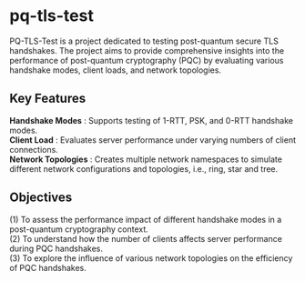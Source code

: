 # pq-tls-test

PQ-TLS-Test is a project dedicated to testing post-quantum secure TLS handshakes. The project aims to provide comprehensive insights into the performance of post-quantum cryptography (PQC) by evaluating various handshake modes, client loads, and network topologies.

## Key Features
**Handshake Modes** : Supports testing of 1-RTT, PSK, and 0-RTT handshake modes.  
**Client Load** : Evaluates server performance under varying numbers of client connections.  
**Network Topologies** : Creates multiple network namespaces to simulate different network configurations and topologies, i.e., ring, star and tree.

## Objectives
(1) To assess the performance impact of different handshake modes in a post-quantum cryptography context.  
(2) To understand how the number of clients affects server performance during PQC handshakes.  
(3) To explore the influence of various network topologies on the efficiency of PQC handshakes.  